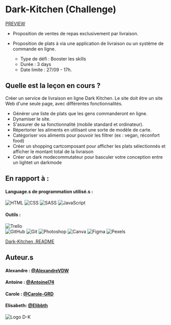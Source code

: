 # Dark-Kitchen (Challenge)
[PREVIEW](https://antoinel74.github.io/Dark-Kitchen)

- Proposition de ventes de repas exclusivement par livraison.
- Proposition de plats à via une application de livraison ou un système de commande en ligne.


    - Type de défi : Booster les skills
    - Durée : 3 days
    - Date limite : 27/09 - 17h.
    

## Quelle est la leçon en cours ?

Créer un service de livraison en ligne Dark Kitchen. 
Le site doit être un site Web d'une seule page, avec différentes fonctionnalités.

- Générer une liste de plats que les gens commanderont en ligne.
- Dynamiser le site.
- S'assurer de sa fonctionnalité (mobile standard et ordinateur).
- Répertorier les aliments en utilisant une sorte de modèle de carte.
- Catégoriser vos aliments pour pouvoir les filtrer (ex : vegan, réconfort food)
- Créer un shopping cartcomposant pour afficher les plats sélectionnés et afficher le montant total de la livraison
- Créer un dark modecommutateur pour basculer votre conception entre un lightet un darkmode
## En rapport à :

#### Language.s de programmation utilisé.s :

![HTML](https://img.shields.io/badge/HTML5-E34F26?style=for-the-badge&logo=html5&logoColor=white)
![CSS](https://img.shields.io/badge/CSS3-1572B6?style=for-the-badge&logo=css3&logoColor=white)
![SASS](https://img.shields.io/badge/Sass-CC6699?style=for-the-badge&logo=sass&logoColor=white)
![JavaScript](https://img.shields.io/badge/JavaScript-323330?style=for-the-badge&logo=javascript&logoColor=F7DF1E)

#### Outils :

![Trello](https://img.shields.io/badge/Trello-0052CC?style=for-the-badge&logo=trello&logoColor=white)    
![GitHub](https://img.shields.io/badge/GitHub-100000?style=for-the-badge&logo=github&logoColor=white)
![Git](https://img.shields.io/badge/GIT-E44C30?style=for-the-badge&logo=git&logoColor=white)
![Photoshop](https://img.shields.io/badge/Adobe%20Photoshop-31A8FF?style=for-the-badge&logo=Adobe%20Photoshop&logoColor=black)
![Canva](https://img.shields.io/badge/Canva-%2300C4CC.svg?&style=for-the-badge&logo=Canva&logoColor=white)
![Figma](https://img.shields.io/badge/Figma-F24E1E?style=for-the-badge&logo=figma&logoColor=white)
![Pexels](https://img.shields.io/badge/Pexels-05A081?style=for-the-badge&logo=pexels&logoColor=white)

[Dark-Kitchen .README](https://github.com/becodeorg/CRL-KELLER-6/blob/main/1.TRAIL/2.The-Hill/1.DOM/7.Dark-Kitchen/readme.md)


## Auteur.s

#### Alexandre : [@AlexandreVDW](https://github.com/AlexandreVDW)
#### Antoine : [@Antoinel74](https://github.com/antoinel74)
#### Carole : [@Carole-GRD](https://github.com/Carole-GRD)
#### Elisabeth: [@Elibbth](https://github.com/Elibbth) 

![Logo D-K](https://scontent.fcrl2-1.fna.fbcdn.net/v/t39.30808-6/277574351_411485820930691_6655364937035315270_n.jpg?_nc_cat=102&ccb=1-7&_nc_sid=a2f6c7&_nc_ohc=opFuzhrrkGYAX__Qx9C&_nc_ht=scontent.fcrl2-1.fna&oh=00_AfDxbytpZIXtlk-kdog8vKHZOUs0-cGlt3S5YB1BqUXQOw&oe=65196B93)

